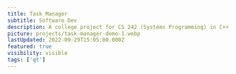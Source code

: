 ```yaml
---
title: Task Manager
subtitle: Software Dev
description: A college project for CS 242 (Systems Programming) in C++. It has all the basic features you would expect from a task manager like viewing and killing processes, monitoring system stats and the file system.
picture: projects/task-manager-demo-1.webp
lastUpdated: 2022-09-29T15:05:00.000Z
featured: true
visibility: visible
tags: ['qt']
---
```

